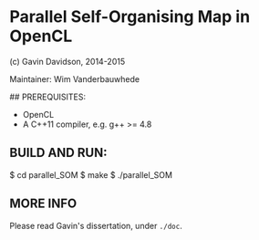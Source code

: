 Parallel Self-Organising Map in OpenCL
======================================

(c) Gavin Davidson, 2014-2015

Maintainer: Wim Vanderbauwhede

## PREREQUISITES:

- OpenCL
- A C++11 compiler, e.g. g++ >= 4.8

## BUILD AND RUN:

  $ cd parallel_SOM
  $ make
  $ ./parallel_SOM

## MORE INFO

Please read Gavin's dissertation, under `./doc`.
